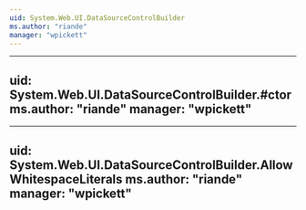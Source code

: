 ```yaml
---
uid: System.Web.UI.DataSourceControlBuilder
ms.author: "riande"
manager: "wpickett"
---
```


---
uid: System.Web.UI.DataSourceControlBuilder.#ctor
ms.author: "riande"
manager: "wpickett"
---

---
uid: System.Web.UI.DataSourceControlBuilder.AllowWhitespaceLiterals
ms.author: "riande"
manager: "wpickett"
---
